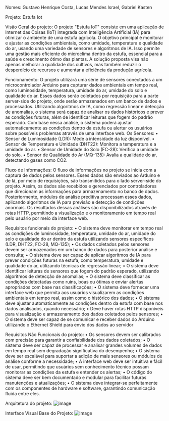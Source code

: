 Nomes: Gustavo Henrique Costa,
	   Lucas Mendes Israel,
     Gabriel Kasten
     
Projeto: Estufa Iot

Visão Geral do projeto:
O projeto "Estufa IoT" consiste em uma aplicação de Internet das Coisas (IoT) integrada com Inteligência Artificial (IA) para otimizar o ambiente de uma estufa agrícola. O objetivo principal é monitorar e ajustar as condições ambientais, como umidade, temperatura e qualidade do ar, usando uma variedade de sensores e algoritmos de IA. Isso permite uma gestão mais eficiente do microclima dentro da estufa, essencial para a saúde e crescimento ótimo das plantas. A solução proposta visa não apenas melhorar a qualidade dos cultivos, mas também reduzir o desperdício de recursos e aumentar a eficiência da produção agrícola.

Funcionamento:
O projeto utilizará uma série de sensores conectados a um microcontrolador Arduino para capturar dados ambientais em tempo real, como luminosidade, temperatura, umidade do ar, umidade do solo e qualidade do ar. Esses dados serão coletados por requisição para a parte server-side do projeto, onde serão armazenados em um banco de dados e processados. Utilizando algoritmos de IA, como regressão linear e detecção de anomalias, o sistema será capaz de analisar os dados históricos e prever as condições futuras, além de identificar leituras que fogem do padrão esperado. Com base nessa análise, o sistema poderá ajustar automaticamente as condições dentro da estufa ou alertar os usuários sobre possíveis problemas através de uma interface web. Os Sensores:
•	Sensor de Luminosidade (LDR): Mede a intensidade da luz disponível.
•	Sensor de Temperatura e Umidade (DHT22): Monitora a temperatura e a umidade do ar.
•	Sensor de Umidade do Solo (FC-28): Verifica a umidade do solo.
•	Sensor de Qualidade do Ar (MQ-135): Avalia a qualidade do ar, detectando gases como CO2.

Fluxo de Informações:
O fluxo de informações no projeto se inicia com a captura de dados pelos sensores. Esses dados são enviados ao Arduino e de lá, por meio de requisições, são transmitidos para o lado server-side do projeto. Assim, os dados são recebidos e gerenciados por controladores que direcionam as informações para armazenamento no banco de dados. Posteriormente, módulos de análise preditiva processam esses dados, aplicando algoritmos de IA para previsão e detecção de condições anormais. Os resultados dessas análises são disponibilizados através de rotas HTTP, permitindo a visualização e o monitoramento em tempo real pelo usuário por meio da interface web.

Requisitos funcionais do projeto:
•	O sistema deve monitorar em tempo real as condições de luminosidade, temperatura, umidade do ar, umidade do solo e qualidade do ar dentro da estufa utilizando sensores específicos (LDR, DHT22, FC-28, MQ-135);
•	Os dados coletados pelos sensores devem ser armazenados em um banco de dados para posterior análise e consulta;
•	O sistema deve ser capaz de aplicar algoritmos de IA para prever condições futuras na estufa, como temperatura, umidade e qualidade do ar, utilizando técnicas de regressão linear;
•	O sistema deve identificar leituras de sensores que fogem do padrão esperado, utilizando algoritmos de detecção de anomalias;
•	O sistema deve classificar as condições detectadas como ruins, boas ou ótimas e enviar alertas apropriados com base nas classificações;
•	O sistema deve fornecer uma interface web que permita aos usuários visualizarem as condições ambientais em tempo real, assim como o histórico dos dados;
•	O sistema deve ajustar automaticamente as condições dentro da estufa com base nos dados analisados, quando necessário;
•	Deve haver rotas HTTP disponíveis para visualização e armazenamento dos dados coletados pelos sensores;
•	O sistema deve ser capaz de se comunicar e receber dados do Arduino utilizando o Ethernet Shield para envio dos dados ao servidor

Requisitos Não Funcionais do projeto:
•	Os sensores devem ser calibrados com precisão para garantir a confiabilidade dos dados coletados;
•	O sistema deve ser capaz de processar e analisar grandes volumes de dados em tempo real sem degradação significativa do desempenho;
•	O sistema deve ser escalável para suportar a adição de mais sensores ou módulos de análise conforme a necessidade;
•	A interface web deve ser intuitiva e fácil de usar, permitindo que usuários sem conhecimento técnico possam monitorar as condições da estufa e entender os alertas;
•	O código do sistema deve ser bem documentado e modular para facilitar futuras manutenções e atualizações;
•	O sistema deve integrar-se perfeitamente com os componentes de hardware e software, garantindo comunicação fluida entre eles.

Arquitetura do projeto:
 ![image](https://github.com/user-attachments/assets/f84dd346-3309-4e83-84f5-85abf5cd9865)

Interface Visual Base do Projeto: 
![image](https://github.com/user-attachments/assets/95c39dea-dc86-4b97-9971-4d73bb130e5a)
